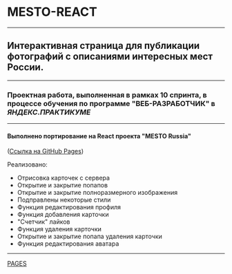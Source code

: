 # MESTO-REACT
---
## Интерактивная страница для публикации фотографий с описаниями интересных мест России.
---
### Проектная работа, выполненная в рамках 10 спринта, в процессе обучения по программе **"ВЕБ-РАЗРАБОТЧИК"**  в *__ЯНДЕКС.ПРАКТИКУМЕ__*

---

#### Выполнено портирование на React проекта "MESTO Russia"
([Ссылка на GitHub Pages](https://jones876.github.io/mesto/))

Реализовано:
+ Отрисовка карточек с сервера
+ Открытие и закрытие попапов
+ Открытие и закрытие полноразмерного изображения
+ Подправлены некоторые стили
+ Функция редактирования профиля
+ Функция добавления карточки
+ "Счетчик" лайков
+ Функция удаления карточки
+ Открытие и закрытие попапа удаления карточки
+ Функция редактирования аватара

---




[PAGES](https://jones876.github.io/mesto-react/)